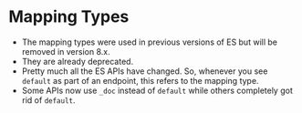 # Mapping Types
- The mapping types were used in previous versions of ES but will be removed in version 8.x.
- They are already deprecated.
- Pretty much all the ES APIs have changed. So, whenever you see `default` as part of an endpoint, this refers to the mapping type.
- Some APIs now use `_doc` instead of `default` while others completely got rid of `default`.